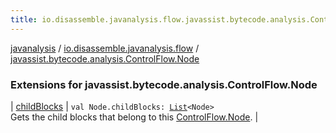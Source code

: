 ```yaml
---
title: io.disassemble.javanalysis.flow.javassist.bytecode.analysis.ControlFlow.Node - javanalysis
---
```


[javanalysis](../../index.html) / [io.disassemble.javanalysis.flow](../index.html) / [javassist.bytecode.analysis.ControlFlow.Node](./index.html)

### Extensions for javassist.bytecode.analysis.ControlFlow.Node

| [childBlocks](child-blocks.html) | `val Node.childBlocks: `[`List`](https://kotlinlang.org/api/latest/jvm/stdlib/kotlin.collections/-list/index.html)`<Node>`<br>Gets the child blocks that belong to this [ControlFlow.Node](#). |


